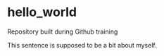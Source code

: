 # hello_world
Repository built during Github training

This sentence is supposed to be a bit about myself.
